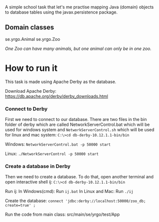 

A simple school task that let's me practise mapping Java (domain) objects to database tables using the javax.persistence package.

## Domain classes
se.yrgo.Animal
se.yrgo.Zoo

*One Zoo can have many animals, but one animal can only be in one zoo.*

# How to run it
This task is made using Apache Derby as the database.

Download Apache Derby: https://db.apache.org/derby/derby_downloads.html

### Connect to Derby
First we need to connect to our database. There are two files in the bin folder of derby which are called NetworkServerControl.bat which will be used for windows system and `NetworkServerControl.sh` which will be used for linux and mac system:
`C:\>cd db-derby-10.12.1.1-bin/bin`

Windows:
`NetworkServerControl.bat -p 50000 start`

Linux:
`./NetworkServerControl -p 50000 start`

### Create a database in Derby
Then we need to create a database. To do that, open another terminal and open interactive shell ij:
`C:\>cd db-derby-10.12.1.1-bin/bin`

Run ij:
In Windows(cmd): Run `ij.bat`
In Linux and Mac: Run `./ij`

Create the database:
`connect 'jdbc:derby://localhost:50000/zoo_db; create=true' ;`

Run the code from main class: src/main/se/yrgo/test/App
